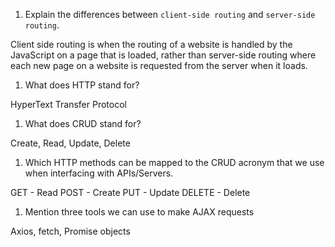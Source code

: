 1.  Explain the differences between `client-side routing` and `server-side routing`.

Client side routing is when the routing of a website is handled by the JavaScript on a page that is loaded, rather than server-side routing where each new page on a website is requested from the server when it loads.

1.  What does HTTP stand for?

HyperText Transfer Protocol

1.  What does CRUD stand for?

Create, Read, Update, Delete

1.  Which HTTP methods can be mapped to the CRUD acronym that we use when interfacing with APIs/Servers.

GET - Read
POST - Create
PUT - Update
DELETE - Delete

1.  Mention three tools we can use to make AJAX requests

Axios, fetch, Promise objects